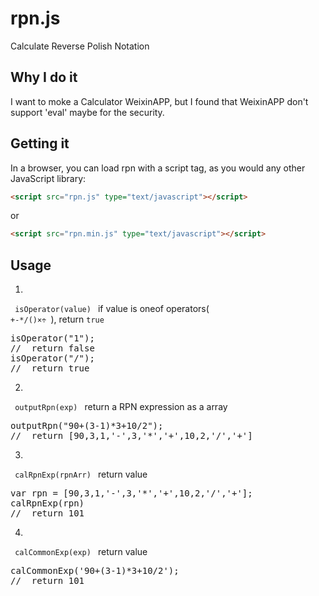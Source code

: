 # rpn.js
Calculate Reverse Polish Notation

## Why I do it
I want to moke a Calculator WeixinAPP, but I found that WeixinAPP don't support 'eval' maybe for the security.

## Getting it
In a browser, you can load rpn with a script tag, as you would any other JavaScript library:

```html
<script src="rpn.js" type="text/javascript"></script>
```
or
```html
<script src="rpn.min.js" type="text/javascript"></script>
```
## Usage
1. 
<code> isOperator(value) </code> if value is oneof operators(<code> +-*/()×÷ </code>), return <code>true</code>

<pre>
isOperator("1");
//	return false
isOperator("/");
//	return true
</pre>

2. 
<code> outputRpn(exp) </code> return a RPN expression as a array

<pre>
outputRpn("90+(3-1)*3+10/2");
//	return [90,3,1,'-',3,'*','+',10,2,'/','+']
</pre>

3. 
<code> calRpnExp(rpnArr) </code> return value

<pre>
var rpn = [90,3,1,'-',3,'*','+',10,2,'/','+'];
calRpnExp(rpn)
//	return 101
</pre>

4. 
<code> calCommonExp(exp) </code> return value

<pre>
calCommonExp('90+(3-1)*3+10/2');
//	return 101
</pre>
